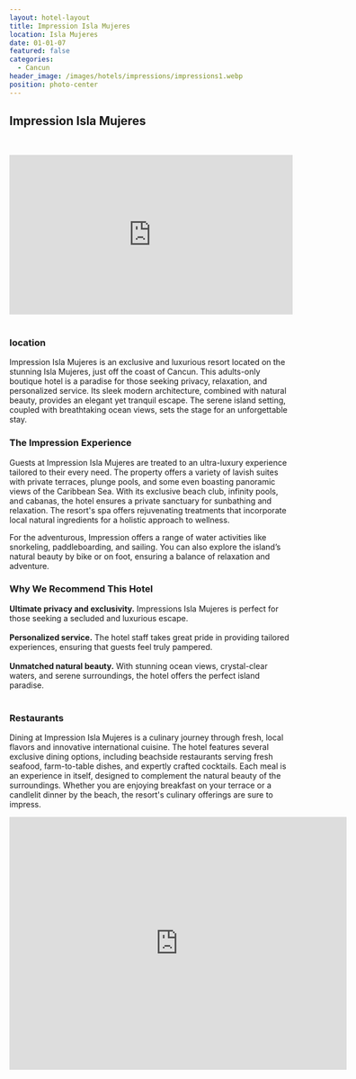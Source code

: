 ```yaml
---
layout: hotel-layout
title: Impression Isla Mujeres
location: Isla Mujeres
date: 01-01-07
featured: false
categories:
  - Cancun
header_image: /images/hotels/impressions/impressions1.webp
position: photo-center
---
```

## Impression Isla Mujeres  
&nbsp;  

<style>.embed-container { position: relative; padding-bottom: 56.25%; height: 0; overflow: hidden; max-width: 100%; } .embed-container iframe, .embed-container object, .embed-container embed { position: absolute; top: 0; left: 0; width: 100%; height: 100%; }</style>

<div class="embed-container"><iframe src="https://www.youtube.com/embed/wnl3B5GCBEI" frameborder="0" allowfullscreen=""></iframe></div>
&nbsp;  

### location

Impression Isla Mujeres is an exclusive and luxurious resort located on the stunning Isla Mujeres, just off the coast of Cancun. This adults-only boutique hotel is a paradise for those seeking privacy, relaxation, and personalized service. Its sleek modern architecture, combined with natural beauty, provides an elegant yet tranquil escape. The serene island setting, coupled with breathtaking ocean views, sets the stage for an unforgettable stay.  


### The Impression Experience  

Guests at Impression Isla Mujeres are treated to an ultra-luxury experience tailored to their every need. The property offers a variety of lavish suites with private terraces, plunge pools, and some even boasting panoramic views of the Caribbean Sea. With its exclusive beach club, infinity pools, and cabanas, the hotel ensures a private sanctuary for sunbathing and relaxation. The resort's spa offers rejuvenating treatments that incorporate local natural ingredients for a holistic approach to wellness.  


For the adventurous, Impression offers a range of water activities like snorkeling, paddleboarding, and sailing. You can also explore the island’s natural beauty by bike or on foot, ensuring a balance of relaxation and adventure.  

### Why We Recommend This Hotel  

**Ultimate privacy and exclusivity.** Impressions Isla Mujeres is perfect for those seeking a secluded and luxurious escape.  
&nbsp;  
**Personalized service.** The hotel staff takes great pride in providing tailored experiences, ensuring that guests feel truly pampered.  
&nbsp;  
**Unmatched natural beauty.** With stunning ocean views, crystal-clear waters, and serene surroundings, the hotel offers the perfect island paradise.  
&nbsp;  

### Restaurants  

Dining at Impression Isla Mujeres is a culinary journey through fresh, local flavors and innovative international cuisine. The hotel features several exclusive dining options, including beachside restaurants serving fresh seafood, farm-to-table dishes, and expertly crafted cocktails. Each meal is an experience in itself, designed to complement the natural beauty of the surroundings. Whether you are enjoying breakfast on your terrace or a candlelit dinner by the beach, the resort's culinary offerings are sure to impress.  

<div class='map-container center'>

<iframe src="https://www.google.com/maps/embed?pb=!1m18!1m12!1m3!1d3719.5558443385526!2d-86.72330432501381!3d21.209796080485237!2m3!1f0!2f0!3f0!3m2!1i1024!2i768!4f13.1!3m3!1m2!1s0x8f4c2568a1b9e61f%3A0xd3ac81f15b50d882!2sImpression%20Isla%20Mujeres%20by%20Secrets!5e0!3m2!1ses!2smx!4v1723688640243!5m2!1ses!2smx" width="600" height="450" style="border:0;" allowfullscreen="" loading="lazy" referrerpolicy="no-referrer-when-downgrade"></iframe>

</div>
&nbsp;